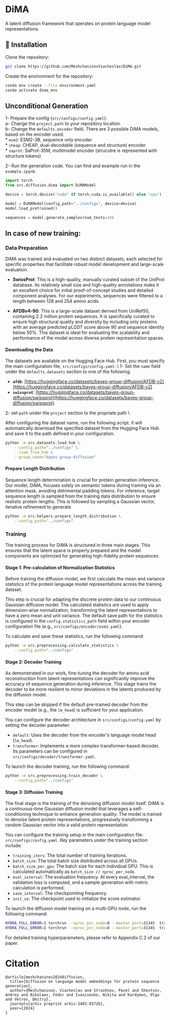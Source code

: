 # DiMA
A latent diffusion framework that operates on protein language model representations. 

## 🚀 Installation

Clone the repository:

```bash
git clone https://github.com/MeshchaninovViacheslav/DiMA.git
```

Create the environment for the repository:

```bash
conda env create --file environment.yaml
conda activate dima_env
```

## Unconditional Generation

1- Prepare the config (`src/configs/config.yaml`): \
    a- Change the `project.path` to your repository location. \
    b- Change the `defaults.encoder` field. There are 3 possible DiMA models, based on the encoder used: \
        * `esm2`: ESM2-3B, sequence only encoder \
        * `cheap`: CHEAP, dual-decodable (sequence and structure) encoder \
        * `saprot`: SaProt-35M, multimodel encoder (strucutre is represented with structure tokens)

2- Run the generation code.
You can find and example run in the `example.ipynb`. 

```python
import torch
from src.diffusion.dima import DiMAModel

device = torch.device("cuda" if torch.cuda.is_available() else "cpu")

model = DiMAModel(config_path="../configs", device=device)
model.load_pretrained()

sequences = model.generate_samples(num_texts=10)
```

## In case of new training:

### Data Preparation

DiMA was trained and evaluated on two distinct datasets, each selected for specific properties that facilitate robust model development and large-scale evaluation.

* **SwissProt**: This is a high-quality, manually curated subset of the UniProt database. Its relatively small size and high-quality annotations make it an excellent choice for initial proof-of-concept studies and detailed component analyses. For our experiments, sequences were filtered to a length between 128 and 254 amino acids.

* **AFDBv4-90**: This is a large-scale dataset derived from UniRef50, containing 2.2 million protein sequences. It is specifically curated to ensure high structural quality and diversity by including only proteins with an average predicted pLDDT score above 90 and sequence identity below 50%. This dataset is ideal for evaluating the scalability and performance of the model across diverse protein representation spaces.

#### Downloading the Data

The datasets are available on the Hugging Face Hub. First, you must specify the main configuration file, `src/configs/config.yaml`: \ 
1- Set the `name` field under the `defaults.datasets` section to one of the following:

* **`afdb`**: [https://huggingface.co/datasets/bayes-group-diffusion/AFDB-v2](https://huggingface.co/datasets/bayes-group-diffusion/AFDB-v2)
* **`swissprot`**: [https://huggingface.co/datasets/bayes-group-diffusion/swissprot](https://huggingface.co/datasets/bayes-group-diffusion/swissprot)

2- set `path` under the `project` section to the propriate path \

After configuring the dataset name, run the following script. It will automatically download the specified dataset from the Hugging Face Hub and save it to the path defined in your configuration.

```bash
python -m src.datasets.load_hub \
    --config_path="../configs" \
    --load_from_hub \
    --group_name="bayes-group-diffusion"
```

#### Prepare Length Distribution

Sequence length determination is crucial for protein generation inference. Our model, DiMA, focuses solely on semantic tokens during training via an attention mask, avoiding detrimental padding tokens. For inference, target sequence length is sampled from the training data distribution to ensure realistic protein lengths. This is followed by sampling a Gaussian vector, iterative refinement to generate 

```bash
python -m src.helpers.prepare_length_distribution \
    --config_path="../configs"
```

### Training

The training process for DiMA is structured in three main stages. This ensures that the latent space is properly prepared and the model components are optimized for generating high-fidelity protein sequences.

#### Stage 1: Pre-calculation of Normalization Statistics

Before training the diffusion model, we first calculate the mean and variance statistics of the protein language model representations across the training dataset.

This step is crucial for adapting the discrete protein data to our continuous Gaussian diffusion model. The calculated statistics are used to apply dimension-wise normalization, transforming the latent representations to have a zero mean and unit variance.
The default save path for the statistics is configured in the `config.statistics_path` field within your encoder configuration file (e.g., `src/configs/encoder/esm2.yaml`).

To calculate and save these statistics, run the following command:


```bash
python -m src.preprocessing.calculate_statistics \
    --config_path="../configs"
```

#### Stage 2: Decoder Training

As demonstrated in our work, fine-tuning the decoder for amino acid reconstruction from latent representations can significantly improve the accuracy of sequence generation during inference. This stage trains the decoder to be more resilient to minor deviations in the latents produced by the diffusion model.

This step can be skipped if the default pre-trained decoder from the encoder model (e.g., the `lm_head`) is sufficient for your application.

You can configure the decoder architecture in `src/configs/config.yaml` by setting the decoder parameter:

- `default`: Uses the decoder from the encoder's language model head (`lm_head`).
- `transformer`: Implements a more complex transformer-based decoder. Its parameters can be configured in `src/configs/decoder/transformer.yaml`.

To launch the decoder training, run the following command:

```bash
python -m src.preprocessing.train_decoder \
    --config_path="../configs"
```

#### Stage 3: Diffusion Training

The final stage is the training of the denoising diffusion model itself. DiMA is a continuous-time Gaussian diffusion model that leverages a self-conditioning technique to enhance generation quality. The model is trained to denoise latent protein representations, progressively transforming a random Gaussian vector into a valid protein representation.

You can configure the training setup in the main configuration file: `src/configs/config.yaml`. Key parameters under the training section include:
- `training_iters`: The total number of training iterations.
- `batch_size`: The total batch size distributed across all GPUs.
- `batch_size_per_gpu`: The batch size for each individual GPU. This is calculated automatically as `batch_size // nproc_per_node`.
- `eval_interval`: The evaluation frequency. At every eval_interval, the validation loss is computed, and a sample generation with metric calculation is performed.
- `save_interval`: The checkpointing frequency.
- `init_se`: The checkpoint used to initialize the score estimator.

To launch the diffusion model training on a multi-GPU node, run the following command:


```bash
HYDRA_FULL_ERROR=1 torchrun --nproc_per_node=8 --master_port=31345  train_diffusion.py
HYDRA_FULL_ERROR=1 torchrun --nproc_per_node=8 --master_port=31345  train_diffusion_cfg_antibody.py
```

For detailed training hyperparameters, please refer to Appendix C.2 of our paper.


# Citation

```
@article{meshchaninov2024diffusion,
  title={Diffusion on language model embeddings for protein sequence generation},
  author={Meshchaninov, Viacheslav and Strashnov, Pavel and Shevtsov, Andrey and Nikolaev, Fedor and Ivanisenko, Nikita and Kardymon, Olga and Vetrov, Dmitry},
  journal={arXiv preprint arXiv:2403.03726},
  year={2024}
}
```
